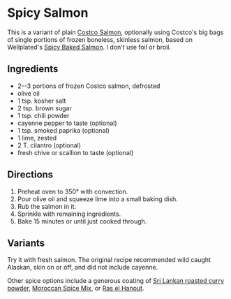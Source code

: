 # Spicy Salmon

This is a variant of plain [Costco Salmon](../fish/costcoSalmon.md), optionally using Costco's big bags of single portions of frozen boneless, skinless salmon, based on Wellplated's [Spicy Baked Salmon](https://www.wellplated.com/spicy-baked-salmon/).  I don't use foil or broil.

## Ingredients

* 2--3 portions of frozen Costco salmon, defrosted
* olive oil
* 1 tsp. kosher salt
* 2 tsp. brown sugar
* 1 tsp. chili powder
* cayenne pepper to taste (optional)
* 1 tsp. smoked paprika (optional)
* 1 lime, zested
* 2 T. cilantro (optional)
* fresh chive or scallion to taste (optional)

## Directions

1. Preheat oven to 350° with convection.
2. Pour olive oil and squeeze lime into a small baking dish.
3. Rub the salmon in it.
4. Sprinkle with remaining ingredients.
5. Bake 15 minutes or until just cooked through.

## Variants

Try it with fresh salmon.  The original recipe recommended wild caught Alaskan, skin on or off, and did not include cayenne.

Other spice options include a generous coating of [Sri Lankan roasted curry powder](../appetizers/roastedCurryPowder.md), [Moroccan Spice Mix](../vegetables/spiceMix.md), or [Ras el Hanout](https://www.epicurious.com/recipes/food/views/ras-el-hanout-101070).
